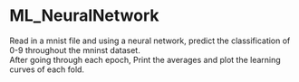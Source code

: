 # ML_NeuralNetwork
Read in a mnist file and using a neural network, predict the classification of 0-9 throughout the mninst dataset. <br>
After going through each epoch, Print the averages and plot the learning curves of each fold.
